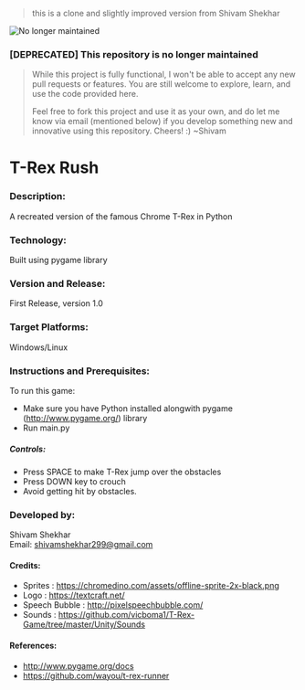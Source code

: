 > this is a clone and slightly improved version from Shivam Shekhar

![No longer maintained](https://img.shields.io/badge/Maintenance-OFF-red.svg)
### [DEPRECATED] This repository is no longer maintained
> While this project is fully functional, I won't be able to accept any new pull requests or features. You are still welcome to explore, learn, and use the code provided here.
>
> Feel free to fork this project and use it as your own, and do let me know via email (mentioned below) if you develop something new and innovative using this repository. Cheers! :)
> ~Shivam

# T-Rex Rush 

### Description:
A recreated version of the famous Chrome T-Rex in Python 

### Technology:
Built using pygame library

### Version and Release:
First Release, version 1.0

### Target Platforms:
Windows/Linux

### Instructions and Prerequisites:   
To run this game:  
* Make sure you have Python installed alongwith pygame (http://www.pygame.org/) library
* Run main.py

##### Controls:
* Press SPACE to make T-Rex jump over the obstacles
* Press DOWN key to crouch
* Avoid getting hit by obstacles. 

### Developed by: 
Shivam Shekhar  
Email: shivamshekhar299@gmail.com   

#### Credits:
* Sprites : https://chromedino.com/assets/offline-sprite-2x-black.png
* Logo : https://textcraft.net/
* Speech Bubble : http://pixelspeechbubble.com/
* Sounds : https://github.com/vicboma1/T-Rex-Game/tree/master/Unity/Sounds

#### References:
* http://www.pygame.org/docs
* https://github.com/wayou/t-rex-runner

